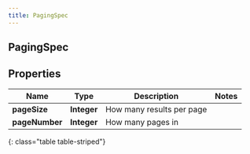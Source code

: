```yaml
---
title: PagingSpec
---
```

## PagingSpec


## Properties

| Name | Type | Description | Notes |
| ------------ | ------------- | ------------- | ------------- |
| **pageSize** | <!----><!---->**Integer**<!----> | How many results per page |  |
| **pageNumber** | <!----><!---->**Integer**<!----> | How many pages in |  |
{: class="table table-striped"}



